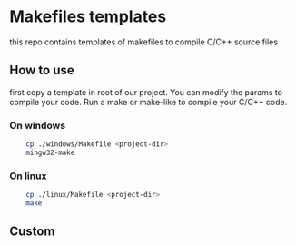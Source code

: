 # Makefiles templates

this repo contains templates of makefiles to compile C/C++ source files

## How to use

first copy a template in root of our project. You can modify the params to compile your code. Run a make or make-like to compile your C/C++ code.

### On windows

```sh
    cp ./windows/Makefile <project-dir>
    mingw32-make
```

### On linux

```sh
    cp ./linux/Makefile <project-dir>
    make
```

## Custom
